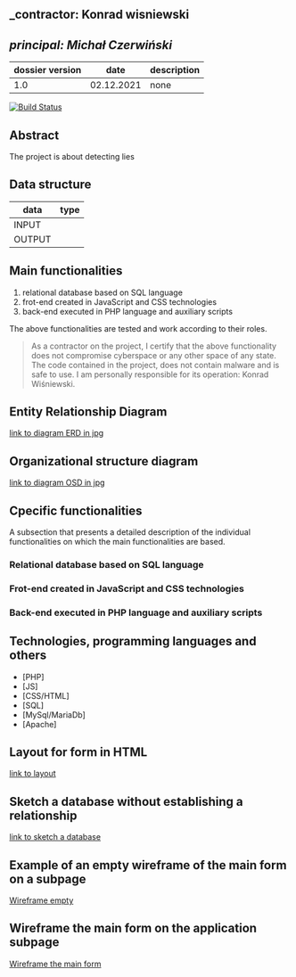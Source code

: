 

## _contractor: Konrad wisniewski
## _principal: Michał Czerwiński_


| dossier version | date | description |
| ------ | ------ | ------ |
| 1.0 | 02.12.2021 | none |


[![Build Status](https://travis-ci.org/joemccann/dillinger.svg?branch=master)](https://travis-ci.org/joemccann/dillinger)

## Abstract 
The project is about detecting lies

## Data structure

| data | type |
| ------ | ------ |
| INPUT | |
| OUTPUT | |

## Main functionalities

1. relational database based on SQL language
1. frot-end created in JavaScript and CSS technologies
1. back-end executed in PHP language and auxiliary scripts

The above functionalities are tested and work according to their roles.

> As a contractor on the project, I certify that the above functionality 
> does not compromise cyberspace or any other space of any state. 
> The code contained in the project, does not contain malware and is safe to use. 
> I am personally responsible for its operation: Konrad Wiśniewski.
## Entity Relationship Diagram
[link to diagram ERD in jpg][erd]

## Organizational structure diagram

[link to diagram OSD in jpg][osd]

## Cpecific functionalities

A subsection that presents a detailed description of the individual functionalities on which the main functionalities are based.

### Relational database based on SQL language

### Frot-end created in JavaScript and CSS technologies

### Back-end executed in PHP language and auxiliary scripts

## Technologies, programming languages and others

- [PHP]
- [JS]
- [CSS/HTML]
- [SQL]
- [MySql/MariaDb]
- [Apache]

## Layout for form in HTML

[link to layout][form]

## Sketch a database without establishing a relationship

[link to sketch a database][db]

## Example of an empty wireframe of the main form on a subpage

[Wireframe empty][wireframeExample]

## Wireframe the main form on the application subpage

[Wireframe the main form][wireframeMain]

 [erd]: <https://github.com/Michal3456/1tp/blob/main/23/sprites/unknown%20(8).png>

 [osd]: <https://github.com/Michal3456/1tp/tree/main/23/sprites>

 [form]: <https://github.com/Michal3456/1tp/blob/main/23/sprites/Untitled%20Diagram.drawio%20(1).png>

 [db]: <https://github.com/Michal3456/example_project/blob/main/sprites/Untitled%20Diagram.drawio(6).png>

 [wireframeMain]: <https://github.com/Michal3456/example_project/blob/main/sprites/a_wireframe_subpage_with_the_main_application_form.jpg>

 [wireframeExample]: <https://github.com/Michal3456/example_project/blob/main/sprites/wireframe%20subpage_simple.jpg>
